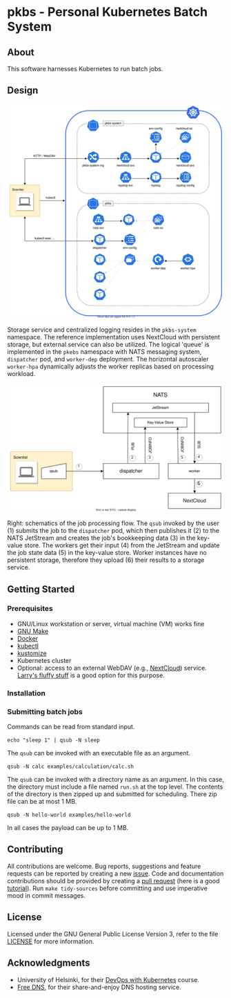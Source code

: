 # pkbs - Personal Kubernetes Batch System

## About

This software harnesses Kubernetes to run batch jobs.

## Design

![k8s design](./doc/design.svg)

Storage service and centralized logging resides in the `pkbs-system`
namespace. The reference implementation uses NextCloud with persistent
storage, but external service can also be utilized.  The logical
'queue' is implemented in the `pkebs` namespace with NATS messaging
system, `dispatcher` pod, and `worker-dep` deployment.  The horizontal
autoscaler `worker-hpa` dynamically adjusts the worker replicas based
on processing workload.

![job flowchart](./doc/flow.svg)

Right: schematics of the job processing flow.  The `qsub` invoked
by the user (1) submits the job to the `dispatcher` pod, which then publishes
it (2) to the NATS JetStream and creates the job's bookkeeping data
(3) in the key-value store.  The workers get their input (4) from the
JetStream and update the job state data (5) in the key-value
store. Worker instances have no persistent storage, therefore they
upload (6) their results to a storage service.

## Getting Started

### Prerequisites

* GNU/Linux workstation or server, virtual machine (VM) works fine
* [GNU Make](https://www.gnu.org/software/make/)
* [Docker](https://docs.docker.com/get-docker/)
* [kubectl](https://kubernetes.io/docs/tasks/tools/)
* [kustomize](https://kubectl.docs.kubernetes.io/installation/kustomize/)
* Kubernetes cluster
* Optional: access to an external WebDAV (e.g., [NextCloud](https://nextcloud.com)) service. [Larry's fluffy stuff](https://www.oracle.com/cloud/free/) is a good option for this purpose.

### Installation

### Submitting batch jobs

Commands can be read from standard input.
```
echo "sleep 1" | qsub -N sleep
```
The `qsub` can be invoked with an executable file as an argument.
```
qsub -N calc examples/calculation/calc.sh
```
The `qsub` can be invoked with a directory name as an argument. In this case, the directory must include a file named `run.sh` at the top level. The contents of the directory is then zipped up and submitted for scheduling. There zip file can be at most 1 MB.
```
qsub -N hello-world examples/hello-world
```
In all cases the payload can be up to 1 MB.

## Contributing

All contributions are welcome. Bug reports, suggestions and feature
requests can be reported by creating a new
[issue](https://github.com/ptrktn/pkbs/issues). Code and documentation
contributions should be provided by creating a [pull
request](https://github.com/ptrktn/pkbs/pulls) (here is a good
[tutorial](https://www.dataschool.io/how-to-contribute-on-github/)).
Run `make tidy-sources` before committing and use imperative mood in
commit messages.

## License

Licensed under the GNU General Public License Version 3, refer to the
file [LICENSE](LICENSE) for more information.

## Acknowledgments

* University of Helsinki, for their [DevOps with Kubernetes](https://devopswithkubernetes.com/) course.
* [Free DNS](https://freedns.afraid.org/), for their share-and-enjoy DNS hosting service.
